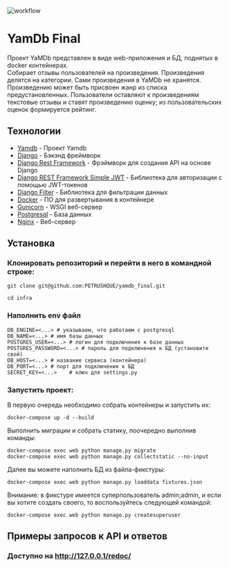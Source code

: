![workflow](https://github.com/petrushque/yamdb_final/actions/workflows/yamdb_workflow.yml/badge.svg)
# YamDb Final

 Проект YaMDb представлен в виде web-приложения и БД, поднятых в docker контейнерах.\
Собирает отзывы пользователей на произведения. Произведения делятся на категории.
Сами произведения в YaMDb не хранятся. Произведению может быть присвоен жанр из списка предустановленных.
Пользователи оставляют к произведениям текстовые отзывы и ставят произведению оценку; 
из пользовательских оценок формируется рейтинг.

## Технологии
- [Yamdb] - Проект Yamdb
- [Django] - Бэкэнд фреймворк
- [Django Rest Framework] - Фрэймворк для создания API на основе Django
- [Django REST Framework Simple JWT] - Библиотека для авторизации с помощью JWT-токенов
- [Django Filter] - Библиотека для фильтрации данных
- [Docker] - ПО для развертывания в контейнере
- [Gunicorn] - WSGI веб-сервер
- [Postgresql] - База данных
- [Nginx] - Веб-сервер

## Установка

### Клонировать репозиторий и перейти в него в командной строке:
```
git clone git@github.com:PETRUSHQUE/yamdb_final.git
```
```
cd infra
```
### Наполнить env файл
```
DB_ENGINE=<...> # указываем, что работаем с postgresql
DB_NAME=<...> # имя базы данных
POSTGRES_USER=<...> # логин для подключения к базе данных
POSTGRES_PASSWORD=<...> # пароль для подключения к БД (установите свой)
DB_HOST=<...> # название сервиса (контейнера)
DB_PORT=<...> # порт для подключения к БД
SECRET_KEY=<...>	# ключ для settings.py
```
### Запустить проект:
В первую очередь необходимо собрать контейнеры и запустить их:
```
docker-compose up -d --build
```
Выполнить миграции и собрать статику, поочередно выполнив команды:
```
docker-compose exec web python manage.py migrate
docker-compose exec web python manage.py collectstatic --no-input
```
Далее вы можете наполнить БД из файла-фикстуры:
```
docker-compose exec web python manage.py loaddata fixtures.json
```
Внимание: в фикстуре имеется суперпользователь admin;admin,
и если вы хотите создать своего, то воспользуйтесь следующей командой:
```
docker-compose exec web python manage.py createsuperuser
``` 
## Примеры запросов к API и ответов
### Доступно на http://127.0.0.1/redoc/


[//]: # 

   [Yamdb]: <https://github.com/PETRUSHQUE/api_yamdb>
   [Django]: <https://www.djangoproject.com>
   [Django Rest Framework]: <https://www.django-rest-framework.org>
   [Django REST Framework Simple JWT]: <https://github.com/jazzband/djangorestframework-simplejwt>
   [Django Filter]: <https://github.com/carltongibson/django-filter>
   [Docker]: <https://www.docker.com/>
   [Gunicorn]: <https://gunicorn.org/>
   [Postgresql]: <https://www.postgresql.org/>
   [Nginx]: <https://nginx.org/>

